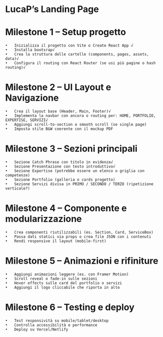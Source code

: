 # LucaP’s Landing Page

# Milestone 1 – Setup progetto
	•	Inizializza il progetto con Vite o Create React App √
	•	Installa bootsrap√
	•	Crea la struttura delle cartelle (components, pages, assets, data)√
	•	Configura il routing con React Router (se usi più pagine o hash routing)√

# Milestone 2 – UI Layout e Navigazione
	•	Crea il layout base (Header, Main, Footer)√
	•	Implementa la navbar con ancora o routing per: HOME, PORTFOLIO, EXPERTISE, SERVIZI√
	•	Aggiungi scroll-to-section o smooth scroll (se single page)
	•	Imposta stile B&W coerente con il mockup PDF

# Milestone 3 – Sezioni principali
	•	Sezione Catch Phrase con titolo in evidenza√
	•	Sezione Presentazione con testo introduttivo√
	•	Sezione Expertise (potrebbe essere un elenco o griglia con competenze)
	•	Sezione Portfolio (galleria o cards progetto)
	•	Sezione Servizi divisa in PRIMO / SECONDO / TERZO (ripetizione verticale?)

# Milestone 4 – Componente e modularizzazione
	•	Crea componenti riutilizzabili (es. Section, Card, ServiceBox)
	•	Passa dati statici via props o crea file JSON con i contenuti
	•	Rendi responsive il layout (mobile-first)

# Milestone 5 – Animazioni e rifiniture
	•	Aggiungi animazioni leggere (es. con Framer Motion)
	•	Scroll reveal o fade-in sulle sezioni
	•	Hover effects sulle card del portfolio o servizi
	•	Aggiungi il logo cliccabile che riporta in alto

# Milestone 6 – Testing e deploy
	•	Test responsività su mobile/tablet/desktop
	•	Controlla accessibilità e performance
	•	Deploy su Vercel/Netlify
